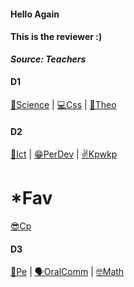 <link rel="shortcut icon" href="data:image/svg+xml,<svg xmlns=%22http://www.w3.org/2000/svg%22 viewBox=%220 0 100 100%22><text y=%22.9em%22 font-size=%2290%22>📚</text></svg>">
<link rel="stylesheet"
href="https://actwu.github.io/Web-Dev/mdfutr.css"/>
<bg></bg>



#### Hello Again
#### This is the reviewer :)
***Source: Teachers***

#### D1
[🌱Science](https://cdn.fbsbx.com/v/t59.2708-21/409366385_695546805887795_7516431167166419910_n.docx/FINALS-EALS-2023-2024.docx?_nc_cat=105&ccb=1-7&_nc_sid=2b0e22&_nc_eui2=AeFGFxRoUNHY1GSmOc5YEYAtS_gF8hYN-UlL-AXyFg35SckdomLTdTknhHbSC5ZrSgnoYTDA4TiWdo3_9Rl48IWx&_nc_ohc=j5pc2ZrKbzgAX__HVKe&_nc_ht=cdn.fbsbx.com&oh=03_AdQ912FrgujvMI5YEPYYXocAByBvTVQY5lq4xYw3rg9Uvg&oe=6578603F&dl=1) | [💻Css](https://cdn.fbsbx.com/v/t59.2708-21/408762611_366725519274922_1026271855441406429_n.pdf/CSS-1-LESSON-8-REVIEWER.pdf?_nc_cat=103&ccb=1-7&_nc_sid=2b0e22&_nc_eui2=AeGOn_lceQf1ZGjCdUddz7S0Mxs8hhAwB-AzGzyGEDAH4KCivTE1y38Ycvd_fevkCvJMo_CbWixSayUGxIUFTuW2&_nc_ohc=VEHkrqOwJa4AX_KslmZ&_nc_ht=cdn.fbsbx.com&oh=03_AdRGgsTCv8-MknZqFvFx90P7-Hc-oe2Akuggn3z3tlk9rA&oe=657936A1&dl=1) | [🙏Theo](https://cdn.fbsbx.com/v/t59.2708-21/408412093_315911037949247_7409062267430233186_n.docx/THEOLOGY-I-REVIEWER-FOR-FINAL-EXAMINATION.docx?_nc_cat=107&ccb=1-7&_nc_sid=2b0e22&_nc_eui2=AeEzvl8MTUyel_MKnk9VuvIpshg0BPVdtHeyGDQE9V20d3HOgbZOhk-MPdDFQUvO2ts41igqgyQym9pvF7-SaLdz&_nc_ohc=7n4QWobsgqwAX-vKnvq&_nc_ht=cdn.fbsbx.com&oh=03_AdTyEN2CYurViW9-1W8J1QgiKK9CbyaAldE8e_lDvWdrNA&oe=6578B4EF&dl=1)

#### D2
[🛜Ict](https://cdn.fbsbx.com/v/t59.2708-21/410368059_727541322586468_8415715019061606424_n.pdf/ICT-REVIEWER-FINALS.pdf?_nc_cat=106&ccb=1-7&_nc_sid=2b0e22&_nc_eui2=AeFYY3qA5A6v6gn3TEaaCPQiLwpuZ9T8ebovCm5n1Px5urjoVHoxsOSG807mC_zMWKAYUu8tRFxj_ING_xysajY-&_nc_ohc=u6B3lfdZQSsAX8KFSAG&_nc_ht=cdn.fbsbx.com&oh=03_AdTu6ardCLv_MaAAIxb8jwfKx1QrmqBXA05FO-BUsLowgg&oe=657998A5&dl=1) | [😁PerDev](/key/perdev.md) | [✌️Kpwkp](/key/kpwkp.md)

# *Fav 
[😎Cp](https://cdn.fbsbx.com/v/t59.2708-21/409883413_881986593543595_6809571516212438955_n.pdf/COMP-PROG-1-FINAL-EXAM-REVIEWER.pdf?_nc_cat=109&ccb=1-7&_nc_sid=2b0e22&_nc_eui2=AeGdW2aKjXyEXMk6RO6kzBUVofFR18CaqSuh8VHXwJqpK_FkxV58qytNxCeLaZDEiVkjwfk1b-TmXmAstCSOrF8T&_nc_ohc=u9ogFJOAQEUAX923Bsf&_nc_ht=cdn.fbsbx.com&oh=03_AdRvHbj4Ug9EMUHtk_ZrNe2wA4QgF0DPM9iYvLZaZ6MOUw&oe=65793E05&dl=1)

#### D3 
[🤧Pe](/key/pe.md) | [🗣️OralComm](/key/com.md) | [🤓Math](/key/math.md)


